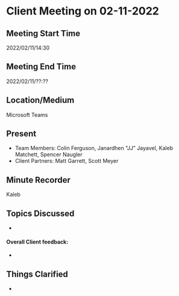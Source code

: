 # Client Meeting on 02-11-2022

## Meeting Start Time

2022/02/11/14:30

## Meeting End Time

2022/02/11/??:??

## Location/Medium

Microsoft Teams

## Present

- Team Members: Colin Ferguson, Janardhen "JJ" Jayavel, Kaleb Matchett, Spencer Naugler
- Client Partners: Matt Garrett, Scott Meyer

## Minute Recorder

Kaleb

## Topics Discussed
- 

#### Overall Client feedback:
- 

## Things Clarified
- 
